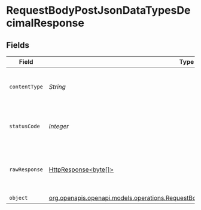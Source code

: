 # RequestBodyPostJsonDataTypesDecimalResponse


## Fields

| Field                                                                                                                                                                | Type                                                                                                                                                                 | Required                                                                                                                                                             | Description                                                                                                                                                          |
| -------------------------------------------------------------------------------------------------------------------------------------------------------------------- | -------------------------------------------------------------------------------------------------------------------------------------------------------------------- | -------------------------------------------------------------------------------------------------------------------------------------------------------------------- | -------------------------------------------------------------------------------------------------------------------------------------------------------------------- |
| `contentType`                                                                                                                                                        | *String*                                                                                                                                                             | :heavy_check_mark:                                                                                                                                                   | HTTP response content type for this operation                                                                                                                        |
| `statusCode`                                                                                                                                                         | *Integer*                                                                                                                                                            | :heavy_check_mark:                                                                                                                                                   | HTTP response status code for this operation                                                                                                                         |
| `rawResponse`                                                                                                                                                        | [HttpResponse<byte[]>](https://docs.oracle.com/en/java/javase/11/docs/api/java.net.http/java/net/http/HttpResponse.html)                                             | :heavy_check_mark:                                                                                                                                                   | Raw HTTP response; suitable for custom response parsing                                                                                                              |
| `object`                                                                                                                                                             | [org.openapis.openapi.models.operations.RequestBodyPostJsonDataTypesDecimalResponseBody](../../models/operations/RequestBodyPostJsonDataTypesDecimalResponseBody.md) | :heavy_minus_sign:                                                                                                                                                   | OK                                                                                                                                                                   |